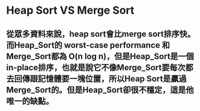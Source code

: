 # Heap Sort VS Merge Sort
## 從眾多資料來說，heap sort會比merge sort排序快。而Heap_Sort的 worst-case performance 和Merge_Sort都為 O(n log n)，但是Heap_Sort是一個in-place排序，也就是說它不像Merge_Sort要每次都去回傳跟記憶體要一塊位置，所以Heap Sort是贏過Merge_Sort的。但是Heap_Sort卻很不穩定，這是他唯一的缺點。

